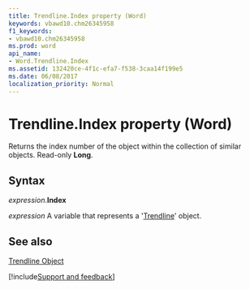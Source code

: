 ```yaml
---
title: Trendline.Index property (Word)
keywords: vbawd10.chm26345958
f1_keywords:
- vbawd10.chm26345958
ms.prod: word
api_name:
- Word.Trendline.Index
ms.assetid: 132420ce-4f1c-efa7-f538-3caa14f199e5
ms.date: 06/08/2017
localization_priority: Normal
---
```



# Trendline.Index property (Word)

Returns the index number of the object within the collection of similar objects. Read-only  **Long**.


## Syntax

_expression_.**Index**

_expression_ A variable that represents a '[Trendline](Word.Trendline.md)' object.


## See also


[Trendline Object](Word.Trendline.md)

[!include[Support and feedback](~/includes/feedback-boilerplate.md)]